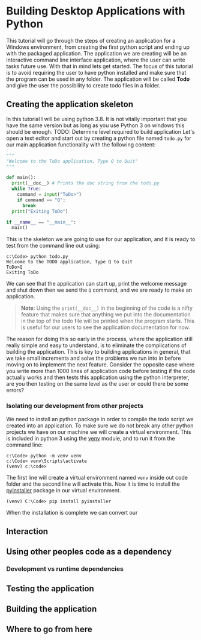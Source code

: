 # Building Desktop Applications with Python

This tutorial will go through the steps of creating an application for a Windows environment, from creating the first python script and ending up with the packaged application. The application we are creating will be an interactive command line interface application, where the user can write tasks future use. With that in mind lets get started. The focus of this tutorial is to avoid requiring the user to have python installed and make sure that the program can be used in any folder. The application will be called **Todo** and give the user the possibility to create todo files in a folder.

## Creating the application skeleton

In this tutorial I will be using python 3.8. It is not vitally important that you have the same version but as long as you use Python 3 on windows this should be enough.
TODO: Determine level required to build application
Let's open a text editor and start out by creating a python file named `todo.py` for our main application functionality with the following content:

```python
"""
"Welcome to the ToDo application, Type Q to Quit"
"""

def main():
  print(__doc__) # Prints the doc string from the todo.py
  while True:
    command = input("ToDo>")
    if command == "Q":
      break
  print("Exiting ToDo")

if __name__ == "__main__":
  main()

```

This is the skeleton we are going to use for our application, and it is ready to test from the command line out using:

```shell
c:\Code> python todo.py
Welcome to the TODO application, Type Q to Quit
ToDo>Q
Exiting ToDo
```

We can see that the application can start up, print the welcome message and shut down then we send the `Q` command, and we are ready to make an application.

> **Note**: Using the `print(__doc__)` in the beginning of the code is a nifty feature that makes sure that anything we put into the documentation in the top of the todo file will be printed when the program starts. This is useful for our users to see the application documentation for now.

The reason for doing this so early in the process, where the application still really simple and easy to understand, is to eliminate the complications of building the application. This is key to building applications in general, that we take small increments and solve the problems we run into in before moving on to implement the next feature. Consider the opposite case where you write more than 1000 lines of application code before testing if the code actually works and then tests this application using the python interpreter, are you then testing on the same level as the user or could there be some errors?

### Isolating our development from other projects

We need to install an python package in order to compile the todo script we created into an application. To make sure we do not break any other python projects we have on our machine we will create a virtual environment. This is included in python 3 using the [venv](https://docs.python.org/3/library/venv.html) module, and to run it from the command line:

```shell
c:\Code> python -m venv venv
c:\Code> venv\Scripts\activate
(venv) c:\code>
```

The first line will create a virtual environment named `venv` inside out code folder and the second line will activate this. Now it is time to install the [pyinstaller](https://www.pyinstaller.org/) package in our virtual environment.

```shell
(venv) C:\Code> pip install pyinstaller
```

When the installation is complete we can convert our

## Interaction

## Using other peoples code as a dependency

### Development vs runtime dependencies

## Testing the application

## Building the application

## Where to go from here
